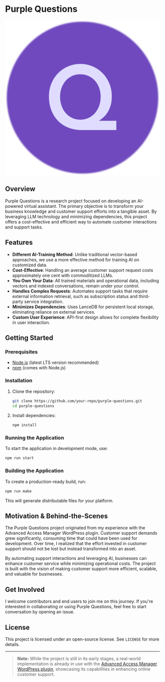 # Purple Questions

![Purple Questions Logo](/assets/logo.svg)

## Overview
Purple Questions is a research project focused on developing an AI-powered virtual assistant. The primary objective is to transform your business knowledge and customer support efforts into a tangible asset. By leveraging LLM technology and minimizing dependencies, this project offers a cost-effective and efficient way to automate customer interactions and support tasks.

## Features
- **Different AI-Training Method**: Unlike traditional vector-based approaches, we use a more effective method for training AI on customized data.
- **Cost-Effective**: Handling an average customer support request costs approximately one cent with commoditized LLMs.
- **You Own Your Data**: All trained materials and operational data, including vectors and indexed conversations, remain under your control.
- **Handles Complex Requests**: Automates support tasks that require external information retrieval, such as subscription status and third-party service integration.
- **Minimizes Dependencies**: Uses LanceDB for persistent local storage, eliminating reliance on external services.
- **Custom User Experience**: API-first design allows for complete flexibility in user interaction.

## Getting Started

### Prerequisites
- [Node.js](https://nodejs.org/) (latest LTS version recommended)
- [npm](https://www.npmjs.com/) (comes with Node.js)

### Installation
1. Clone the repository:
   ```sh
   git clone https://github.com/your-repo/purple-questions.git
   cd purple-questions
   ```
2. Install dependencies:
   ```sh
   npm install
   ```

### Running the Application
To start the application in development mode, use:
```sh
npm run start
```

### Building the Application
To create a production-ready build, run:
```sh
npm run make
```

This will generate distributable files for your platform.

## Motivation & Behind-the-Scenes
The Purple Questions project originated from my experience with the Advanced Access Manager WordPress plugin. Customer support demands grew significantly, consuming time that could have been used for development. Over time, I realized that the effort invested in customer support should not be lost but instead transformed into an asset.

By automating support interactions and leveraging AI, businesses can enhance customer service while minimizing operational costs. The project is built with the vision of making customer support more efficient, scalable, and valuable for businesses.

## Get Involved
I welcome contributors and end users to join me on this journey. If you're interested in collaborating or using Purple Questions, feel free to start conversation by opening an issue.

## License
This project is licensed under an open-source license. See `LICENSE` for more details.

---

> **Note:** While the project is still in its early stages, a real-world implementation is already in use with the [Advanced Access Manager WordPress plugin](https://aamportal.com), showcasing its capabilities in enhancing online customer support.
